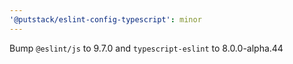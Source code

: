 ```yaml
---
'@putstack/eslint-config-typescript': minor
---
```


Bump `@eslint/js` to 9.7.0 and `typescript-eslint` to 8.0.0-alpha.44
